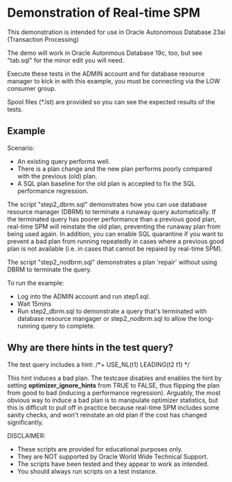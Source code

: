 # Demonstration of Real-time SPM

This demonstration is intended for use in Oracle Autonomous Database 23ai (Transaction Processing)

The demo will work in Oracle Autonmous Database 19c, too, but see "tab.sql" for the minor edit you will need.

Execute these tests in the ADMIN account and for database resource manager to kick in with this example, you must be connecting via the LOW consumer group.

Spool files (*.lst) are provided so you can see the expected results of the tests.

## Example

Scenario:

- An existing query performs well. 
- There is a plan change and the new plan performs poorly compared with the previous (old) plan. 
- A SQL plan baseline for the old plan is accepted to fix the SQL performance regression.

The script "step2_dbrm.sql" demonstrates how you can use database resource manager (DBRM) to terminate a runaway query automatically. If the terminated query has poorer performance than a previous good plan, real-time SPM will reinstate the old plan, preventing the runaway plan from being used again. In addition, you can enable SQL quarantine if you want to prevent a bad plan from running repeatedly in cases where a previous good plan is not available (i.e. in cases that cannot be repaied by real-time SPM).

The script "step2_nodbrm.sql" demonstrates a plan 'repair' without using DBRM to terminate the query.

To run the example: 

* Log into the ADMIN account and run step1.sql. 
* Wait 15mins 
* Run step2_dbrm.sql to demonstrate a query that's terminated with database resource mangager or step2_nodbrm.sql to allow the long-running query to complete.

## Why are there hints in the test query?

The test query includes a hint: /*+ USE_NL(t1) LEADING(t2 t1) */

This hint induces a bad plan. The testcase disables and enables the hint by setting __optimizer\_ignore\_hints__ from TRUE to FALSE, thus flipping the plan from good to bad (inducing a performance regression). Arguably, the most obvious way to induce a bad plan is to manipulate optimizer statistics, but this is difficult to pull off in practice because real-time SPM includes some sanity checks, and won't reinstate an old plan if the cost has changed significantly.

DISCLAIMER:
- These scripts are provided for educational purposes only.
- They are NOT supported by Oracle World Wide Technical Support.
- The scripts have been tested and they appear to work as intended.
- You should always run scripts on a test instance.
